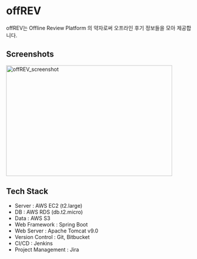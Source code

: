 # offREV

offREV는 Offline Review Platform 의 약자로써
오프라인 후기 정보들을 모아 제공합니다.

## Screenshots
<img width="450" height="300" alt="offREV_screenshot" src="https://user-images.githubusercontent.com/22286876/75213016-31e11180-57cc-11ea-8414-d03d3cea5480.png">

## Tech Stack
* Server : AWS EC2 (t2.large)
* DB : AWS RDS (db.t2.micro)
* Data : AWS S3
* Web Framework : Spring Boot
* Web Server : Apache Tomcat v9.0
* Version Control : Git, Bitbucket
* CI/CD : Jenkins
* Project Management : Jira
